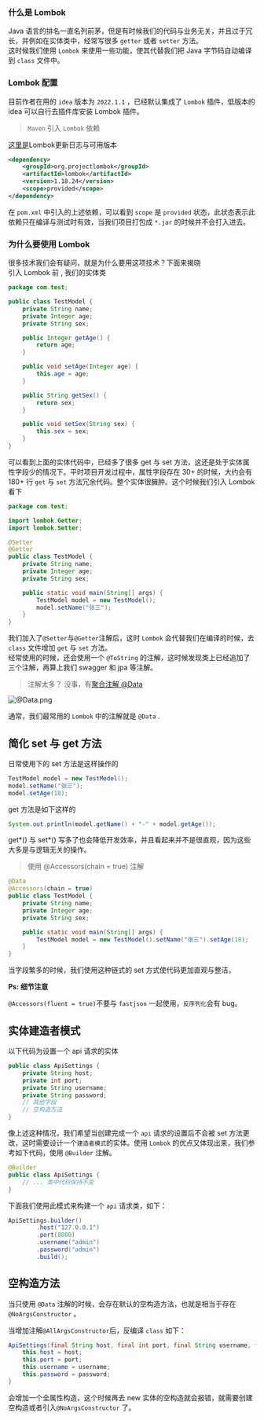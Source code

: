 ### 什么是 Lombok

Java 语言的排名一直名列前茅，但是有时候我们的代码与业务无关，并且过于冗长，并例如在实体类中，经常写很多 `getter` 或者 `setter` 方法。  
这时候我们使用 `Lombok` 来使用一些功能，使其代替我们把 Java 字节码自动编译到 `class` 文件中。  

### Lombok 配置
目前作者在用的 `idea` 版本为 `2022.1.1` ，已经默认集成了 `Lombok` 插件，低版本的 idea 可以自行去插件库安装 Lombok 插件。  

> `Maven` 引入 `Lombok` 依赖  

[这里是](https://projectlombok.org/changelog)Lombok更新日志与可用版本

```xml
<dependency>
    <groupId>org.projectlombok</groupId>
    <artifactId>lombok</artifactId>
    <version>1.18.24</version>
    <scope>provided</scope>
</dependency>
```
在 `pom.xml` 中引入的上述依赖，可以看到 `scope` 是 `provided` 状态，此状态表示此依赖只在编译与测试时有效，当我们项目打包成 `*.jar` 的时候并不会打入进去。

### 为什么要使用 Lombok
很多技术我们会有疑问，就是为什么要用这项技术？下面来揭晓  
引入 Lombok 前 , 我们的实体类  
```java
package com.test;

public class TestModel {
    private String name;
    private Integer age;
    private String sex;

    public Integer getAge() {
        return age;
    }

    public void setAge(Integer age) {
        this.age = age;
    }

    public String getSex() {
        return sex;
    }

    public void setSex(String sex) {
        this.sex = sex;
    }
}
```
可以看到上面的实体代码中，已经多了很多 get 与 set 方法，这还是处于实体属性字段少的情况下。平时项目开发过程中，属性字段存在 30+ 的时候，大约会有 180+ 行 `get` 与 `set` 方法冗余代码。整个实体很臃肿。这个时候我们引入 Lombok 看下  
```java
package com.test;

import lombok.Getter;
import lombok.Setter;

@Setter
@Getter
public class TestModel {
    private String name;
    private Integer age;
    private String sex;

    public static void main(String[] args) {
        TestModel model = new TestModel();
        model.setName("张三");
    }
}
```

我们加入了`@Setter`与`@Getter`注解后，这时 `Lombok` 会代替我们在编译的时候，去 `class` 文件增加 `get` 与 `set` 方法。  
经常使用的时候，还会使用一个 `@ToString` 的注解，这时候发现类上已经追加了三个注解，再算上我们 swagger 和 jpa 等注解。   

> 注解太多？  没事，有[聚合注解 @Data ](https://projectlombok.org/features/Data)    

![@Data.png](https://p9-juejin.byteimg.com/tos-cn-i-k3u1fbpfcp/46875dd1419b493ba702abdf8c413f72~tplv-k3u1fbpfcp-watermark.image?)

通常，我们最常用的 `Lombok` 中的注解就是 `@Data`  .  

## 简化 set 与 get 方法

日常使用下的 set 方法是这样操作的  

```java
TestModel model = new TestModel();
model.setName("张三");
model.setAge(18);
```

get 方法是如下这样的  

```java
System.out.println(model.getName() + "-" + model.getAge());
```

get*() 与 set*() 写多了也会降低开发效率，并且看起来并不是很直观，因为这些大多是与逻辑无关的操作。  

> 使用 @Accessors(chain = true) 注解

```java
@Data
@Accessors(chain = true)
public class TestModel {
    private String name;
    private Integer age;
    private String sex;

    public static void main(String[] args) {
        TestModel model = new TestModel().setName("张三").setAge(18);
    }
}
```

当字段繁多的时候，我们使用这种链式的 set 方式使代码更加直观与整洁。  

**Ps: 细节注意**

`@Accessors(fluent = true)`不要与 `fastjson` 一起使用，`反序列化`会有 bug。

## 实体建造者模式

以下代码为设置一个 api 请求的实体

```java
public class ApiSettings {
    private String host;
    private int port;
    private String username;
    private String password;
    // 其他字段
    // 空构造方法
}
```

像上述这种情况，我们希望当创建完成一个 `api` 请求的设置后不会被 set 方法更改，这时需要设计一个`建造者模式`的实体。使用 `Lombok` 的优点又体现出来，我们参考如下代码，使用 `@Builder` 注解。  

```java
@Builder
public class ApiSettings {
    // ... 类中代码保持不变
}
```

下面我们使用此模式来构建一个 `api` 请求类，如下：  

```java
ApiSettings.builder()
        .host("127.0.0.1")
        .port(8080)
        .username("admin")
        .password("admin")
        .build();
```

## 空构造方法

当只使用 `@Data` 注解的时候，会存在默认的空构造方法，也就是相当于存在 `@NoArgsConstructor` 。

当增加注解`@AllArgsConstructor`后，反编译 `class` 如下：  

```java
ApiSettings(final String host, final int port, final String username, final String password) {
    this.host = host;
    this.port = port;
    this.username = username;
    this.password = password;
}
```

会增加一个全属性构造，这个时候再去 new 实体的空构造就会报错，就需要创建空构造或者引入`@NoArgsConstructor` 了。
